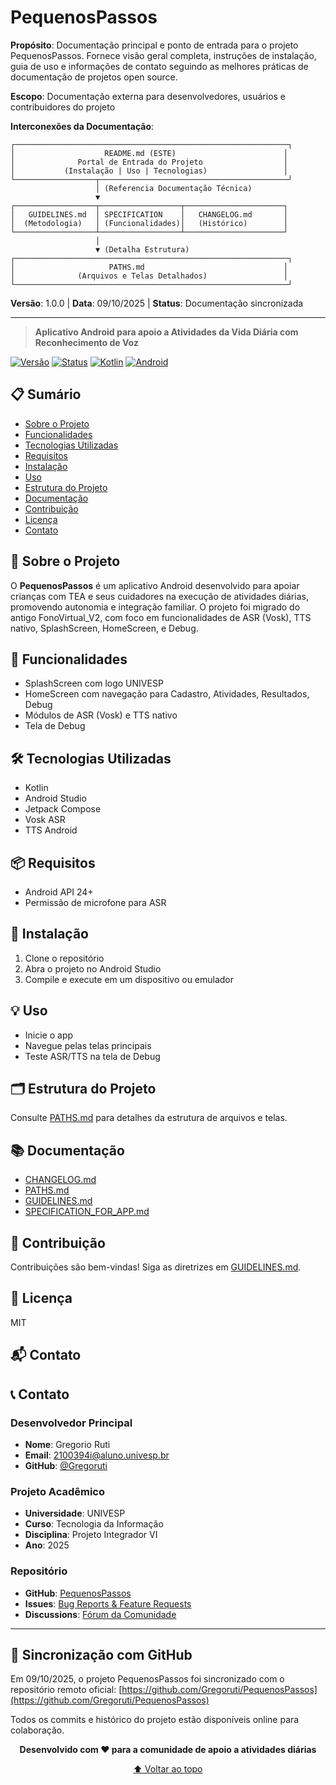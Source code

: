 # PequenosPassos

**Propósito**: Documentação principal e ponto de entrada para o projeto
PequenosPassos. Fornece visão geral completa, instruções de instalação, guia de
uso e informações de contato seguindo as melhores práticas de documentação de
projetos open source.

**Escopo**: Documentação externa para desenvolvedores, usuários e contribuidores
do projeto

**Interconexões da Documentação**:
```
┌─────────────────────────────────────────────────────────────┐
│                    README.md (ESTE)                        │
│              Portal de Entrada do Projeto                  │
│           (Instalação | Uso | Tecnologias)                 │
└──────────────────┬──────────────────────────────────────────┘
                   │ (Referencia Documentação Técnica)
                   ▼
┌──────────────────┬──────────────────┬──────────────────────┐
│   GUIDELINES.md  │ SPECIFICATION    │   CHANGELOG.md       │
│  (Metodologia)   │ (Funcionalidades)│   (Histórico)        │
└──────────────────┴──────────────────┴──────────────────────┘
                   │
                   ▼ (Detalha Estrutura)
┌─────────────────────────────────────────────────────────────┐
│                     PATHS.md                               │
│              (Arquivos e Telas Detalhados)                 │
└─────────────────────────────────────────────────────────────┘
```

**Versão**: 1.0.0 | **Data**: 09/10/2025 | **Status**: Documentação sincronizada

---

> **Aplicativo Android para apoio a Atividades da Vida Diária com Reconhecimento de Voz**

[![Versão](https://img.shields.io/badge/versão-1.0.0-blue.svg)](./docs/CHANGELOG.md)
[![Status](https://img.shields.io/badge/status-estável-green.svg)](#status-do-projeto)
[![Kotlin](https://img.shields.io/badge/kotlin-1.9.0-purple.svg)](https://kotlinlang.org/)
[![Android](https://img.shields.io/badge/android-API%2024+-green.svg)](https://developer.android.com/)

## 📋 Sumário

- [Sobre o Projeto](#-sobre-o-projeto)
- [Funcionalidades](#-funcionalidades)
- [Tecnologias Utilizadas](#-tecnologias-utilizadas)
- [Requisitos](#-requisitos)
- [Instalação](#-instalação)
- [Uso](#-uso)
- [Estrutura do Projeto](#-estrutura-do-projeto)
- [Documentação](#-documentação)
- [Contribuição](#-contribuição)
- [Licença](#-licença)
- [Contato](#-contato)

## 🎯 Sobre o Projeto

O **PequenosPassos** é um aplicativo Android desenvolvido para apoiar crianças
com TEA e seus cuidadores na execução de atividades diárias, promovendo
autonomia e integração familiar. O projeto foi migrado do antigo FonoVirtual_V2,
com foco em funcionalidades de ASR (Vosk), TTS nativo, SplashScreen, HomeScreen,
e Debug.

## 🚀 Funcionalidades

- SplashScreen com logo UNIVESP
- HomeScreen com navegação para Cadastro, Atividades, Resultados, Debug
- Módulos de ASR (Vosk) e TTS nativo
- Tela de Debug

## 🛠 Tecnologias Utilizadas

- Kotlin
- Android Studio
- Jetpack Compose
- Vosk ASR
- TTS Android

## 📦 Requisitos

- Android API 24+
- Permissão de microfone para ASR

## 📝 Instalação

1. Clone o repositório
2. Abra o projeto no Android Studio
3. Compile e execute em um dispositivo ou emulador

## 💡 Uso

- Inicie o app
- Navegue pelas telas principais
- Teste ASR/TTS na tela de Debug

## 🗂 Estrutura do Projeto

Consulte [PATHS.md](./docs/PATHS.md) para detalhes da estrutura de arquivos e telas.

## 📚 Documentação

- [CHANGELOG.md](./docs/CHANGELOG.md)
- [PATHS.md](./docs/PATHS.md)
- [GUIDELINES.md](./docs/GUIDELINES.md)
- [SPECIFICATION_FOR_APP.md](./docs/SPECIFICATION_FOR_APP.md)

## 🤝 Contribuição

Contribuições são bem-vindas! Siga as diretrizes em [GUIDELINES.md](./docs/GUIDELINES.md).

## 📄 Licença

MIT

## 📬 Contato

## 📞 Contato

### Desenvolvedor Principal
- **Nome**: Gregorio Ruti
- **Email**: [2100394i@aluno.univesp.br](mailto:gregorio.ruti@aluno.univesp.br)
- **GitHub**: [@Gregoruti](https://github.com/Gregoruti)


### Projeto Acadêmico
- **Universidade**: UNIVESP
- **Curso**: Tecnologia da Informação
- **Disciplina**: Projeto Integrador VI
- **Ano**: 2025

### Repositório
- **GitHub**: [PequenosPassos](https://github.com/Gregoruti/PequenosPassos)
- **Issues**: [Bug Reports & Feature Requests](https://github.com/Gregoruti/PequenosPassos/issues)
- **Discussions**: [Fórum da Comunidade](https://github.com/Gregoruti/PequenosPassos/discussions)

---

## 🚀 Sincronização com GitHub

Em 09/10/2025, o projeto PequenosPassos foi sincronizado com o repositório remoto oficial:
[https://github.com/Gregoruti/PequenosPassos](https://github.com/Gregoruti/PequenosPassos)

Todos os commits e histórico do projeto estão disponíveis online para colaboração.

<div align="center">

**Desenvolvido com ❤️ para a comunidade de apoio a atividades diárias**

[⬆️ Voltar ao topo](#pequenospassos)

</div>
